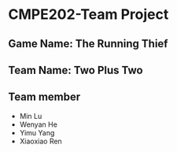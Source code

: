 # CMPE202-Team Project

## Game Name: The Running Thief

## Team Name: Two Plus Two

## Team member

* Min Lu
* Wenyan He
* Yimu Yang
* Xiaoxiao Ren
